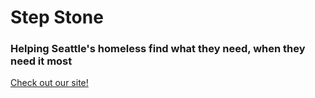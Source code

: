 # Step Stone

### Helping Seattle's homeless find what they need, when they need it most

[Check out our site!](http://step-stone.me)

